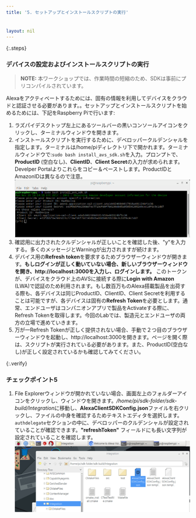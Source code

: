```yaml
---
title: '5. セットアップとインストールスクリプトの実行'


layout: nil
---
```


{:.steps}
### デバイスの設定およびインストールスクリプトの実行

> **NOTE:** 本ワークショップでは、作業時間の短縮のため、SDKは事前にプリコンパイルされています。  

Alexaをアクティベートするためには、固有の情報を利用してデバイスをクラウドと認証させる必要があります。。セットアップとインストールスクリプトを始めるためには、下記をRaspberry Piで行います:

1. ラズパイデスクトップ左上にあるツールバーの黒いコンソールアイコンをクリックし、ターミナルウィンドウを開きます。
2. インストールスクリプトを実行するために、デベロッパークルデンシャルを指定します。ターミナルは/home/piディレクトリ下で開かれます。ターミナルウィンドウで:`sudo bash install_avs_sdk.sh`を入力。プロンプトで、**ProductID** (空白なし)、**ClientID**、**Client Secret**の入力が求められます。Develper Portalよりこれらをコピー＆ペーストします。ProductIDとAmazonIDは異なるので注意。
　![](assets/InstallScript.png)
3. 確認用に出力されたクルデンシャルが正しいことを確認した後、"y"を入力する。多くのメッセージとWarningが出力されますが続けます。
4. デバイス用の**Refresh token**を要求するためブラウザーウィンドウが開きます。**もしログインが正しく動いていない場合、新しいブラウザーウィンドウを開き、http://localhost:3000を入力し、ログインします。** このトークンが、デバイスをクラウド上のAVSに接続する際に**Login with Amazon** (LWA)で認証のため利用されます。もし数百万ものAlexa搭載製品を出荷する際も、各デバイスは同じProductID、ClientID、Client Secretを利用することは可能ですが、各デバイスは固有の**Refresh Token**を必要とします。通常、エンドユーザはコンパニオンアプリで製品をActivateする際に、Refresh Tokenを取得します。今回のLabでは、製造元とエンドユーザの両方の立場で進めていきます。
5. 万が一Refresh Tokenが正しく提供されない場合、手動で２つ目のブラウザーウィンドウを起動し、http://localhost:3000を開きます。ページを開く際は、スクリプトが実行されている必要があります。また、ProductID(空白なし)が正しく設定されているかも確認してみてください。

{:.verify}
### チェックポイント5
1. File Explorerウィンドウが開かれていない場合、画面左上のフォルダーアイコンをクリックし、ウィンドウを開きます。*/home/pi/sdk-folder/sdk-build/Integration*に移動し、**AlexaClientSDKConfig.json**ファイルを右クリックし、ファイルの中身を確認するためテキストエディタを選択します。`authdelegate`セクションの中に、デベロッパーのクルデンシャルが設定されていることが確認できます。**"refreshToken"** フィールドにも長い文字列が設定されていることを確認します。
　　![](assets/JSONcheck.png)

